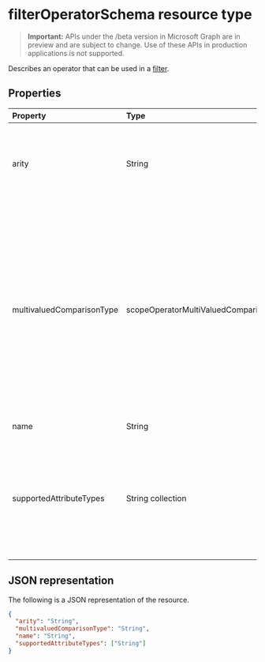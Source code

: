 # filterOperatorSchema resource type

> **Important:** APIs under the /beta version in Microsoft Graph are in preview and are subject to change. Use of these APIs in production applications is not supported.

Describes an operator that can be used in a [filter](synchronization_filter.md).

## Properties

| Property                   | Type                      | Description    |
|:---------------------------|:--------------------------|:---------------|
|arity                       |String          |Arity of the operator. Possible values are: `Binary`, `Unary`. The default is `Binary`.|
|multivaluedComparisonType   |scopeOperatorMultiValuedComparisonType          |Possible values are: `All`, `Any`. Applies only to multivalued attributes. `All` means that all values must satisfy the condition. `Any` means that at least one value has to satisfy the condition. The default is `All`.|
|name                        |String                     |Operator name. |
|supportedAttributeTypes     |String collection         |Attribute types supported by the operator. Possible values are: `Boolean`, `Binary`, `Reference`, `Integer`, `String`.|

## JSON representation

The following is a JSON representation of the resource.

<!-- {
  "blockType": "resource",
  "optionalProperties": [

  ],
  "@odata.type": "microsoft.graph.filterOperatorSchema"
}-->

```json
{
  "arity": "String",
  "multivaluedComparisonType": "String",
  "name": "String",
  "supportedAttributeTypes": ["String"]
}

```

<!-- uuid: 8fcb5dbc-d5aa-4681-8e31-b001d5168d79
2015-10-25 14:57:30 UTC -->
<!-- {
  "type": "#page.annotation",
  "description": "filterOperatorSchema resource",
  "keywords": "",
  "section": "documentation",
  "tocPath": ""
}-->